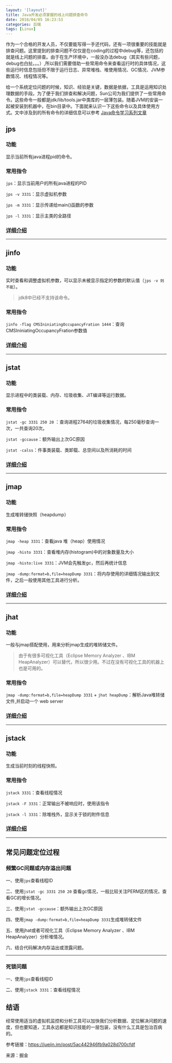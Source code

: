 ```yaml
---
layout: '[layout]'
title: Java开发必须掌握的线上问题排查命令
date: 2018/04/05 16:23:53  
categories: 后端
tags: [Linux]
---
```

作为一个合格的开发人员，不仅要能写得一手还代码，还有一项很重要的技能就是排查问题。这里提到的排查问题不仅仅是在coding的过程中debug等，还包括的就是线上问题的排查。由于在生产环境中，一般没办法debug（其实有些问题，debug也白扯。。。）,所以我们需要借助一些常用命令来查看运行时的具体情况，这些运行时信息包括但不限于运行日志、异常堆栈、堆使用情况、GC情况、JVM参数情况、线程情况等。

给一个系统定位问题的时候，知识、经验是关键，数据是依据，工具是运用知识处理数据的手段。为了便于我们排查和解决问题，Sun公司为我们提供了一些常用命令。这些命令一般都是jdk/lib/tools.jar中类库的一层薄包装。随着JVM的安装一起被安装到机器中，在bin目录中。下面就来认识一下这些命令以及具体使用方式。文中涉及到的所有命令的详细信息可以参考 [Java命令学习系列文章](https://link.juejin.im/?target=http%3A%2F%2Fwww.hollischuang.com%2Farchives%2Ftag%2Fjava%25E5%2591%25BD%25E4%25BB%25A4%25E5%25AD%25A6%25E4%25B9%25A0%25E7%25B3%25BB%25E5%2588%2597)

## jps

### 功能

显示当前所有java进程pid的命令。

### 常用指令

`jps`：显示当前用户的所有java进程的PID

`jps -v 3331`：显示虚拟机参数

`jps -m 3331`：显示传递给main()函数的参数

`jps -l 3331`：显示主类的全路径

### [详细介绍](https://link.juejin.im/?target=http%3A%2F%2Fwww.hollischuang.com%2Farchives%2F105)

------

## jinfo

### 功能

实时查看和调整虚拟机参数，可以显示未被显示指定的参数的默认值（`jps -v 则不能`）。

> jdk8中已经不支持该命令。

### 常用指令

`jinfo -flag CMSIniniatingOccupancyFration 1444`：查询CMSIniniatingOccupancyFration参数值

### [详细介绍](https://link.juejin.im/?target=http%3A%2F%2Fwww.hollischuang.com%2Farchives%2F1094)

------

## jstat

### 功能

显示进程中的类装载、内存、垃圾收集、JIT编译等运行数据。

### 常用指令

`jstat -gc 3331 250 20` ：查询进程2764的垃圾收集情况，每250毫秒查询一次，一共查询20次。

`jstat -gccause`：额外输出上次GC原因

`jstat -calss`：件事类装载、类卸载、总空间以及所消耗的时间

### [详细介绍](https://link.juejin.im/?target=http%3A%2F%2Fwww.hollischuang.com%2Farchives%2F481)

------

## jmap

### 功能

生成堆转储快照（heapdump）

### 常用指令

`jmap -heap 3331`：查看java 堆（heap）使用情况

`jmap -histo 3331`：查看堆内存(histogram)中的对象数量及大小

`jmap -histo:live 3331`：JVM会先触发gc，然后再统计信息

`jmap -dump:format=b,file=heapDump 3331`：将内存使用的详细情况输出到文件，之后一般使用其他工具进行分析。

### [详细介绍](https://link.juejin.im/?target=http%3A%2F%2Fwww.hollischuang.com%2Farchives%2F303)

------

## jhat

### 功能

一般与jmap搭配使用，用来分析jmap生成的堆转储文件。

> 由于有很多可视化工具（Eclipse Memory Analyzer 、IBM HeapAnalyzer）可以替代，所以很少用。不过在没有可视化工具的机器上也是可用的。

### 常用指令

`jmap -dump:format=b,file=heapDump 3331` + `jhat heapDump`：解析Java堆转储文件,并启动一个 web server

### [详细介绍](https://link.juejin.im/?target=http%3A%2F%2Fwww.hollischuang.com%2Farchives%2F1047)

------

## jstack

### 功能

生成当前时刻的线程快照。

### 常用指令

`jstack 3331`：查看线程情况

`jstack -F 3331`：正常输出不被响应时，使用该指令

`jstack -l 3331`：除堆栈外，显示关于锁的附件信息

### [详细介绍](https://link.juejin.im/?target=http%3A%2F%2Fwww.hollischuang.com%2Farchives%2F110)

------

## 常见问题定位过程

### 频繁GC问题或内存溢出问题

一、使用`jps`查看线程ID

二、使用`jstat -gc 3331 250 20` 查看gc情况，一般比较关注PERM区的情况，查看GC的增长情况。

三、使用`jstat -gccause`：额外输出上次GC原因

四、使用`jmap -dump:format=b,file=heapDump 3331`生成堆转储文件

五、使用jhat或者可视化工具（Eclipse Memory Analyzer 、IBM HeapAnalyzer）分析堆情况。

六、结合代码解决内存溢出或泄露问题。

------

### 死锁问题

一、使用`jps`查看线程ID

二、使用`jstack 3331`：查看线程情况

## 结语

经常使用适当的虚拟机监控和分析工具可以加快我们分析数据、定位解决问题的速度，但也要知道，工具永远都是知识技能的一层包装，没有什么工具是包治百病的。

 

参考链接：https://juejin.im/post/5ac442946fb9a028d700cfdf

来源：掘金